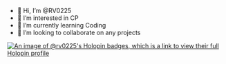 - 👋 Hi, I’m @RV0225
- 👀 I’m interested in CP
- 🌱 I’m currently learning Coding
- 💞️ I’m looking to collaborate on any projects

<!---
RV0225/RV0225 is a ✨ special ✨ repository because its `README.md` (this file) appears on your GitHub profile.
You can click the Preview link to take a look at your changes.
--->
[![An image of @rv0225's Holopin badges, which is a link to view their full Holopin profile](https://holopin.me/rv0225)](https://holopin.io/@rv0225)
